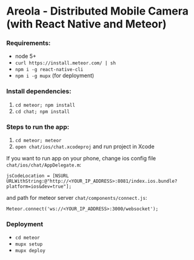 Areola - Distributed Mobile Camera (with React Native and Meteor)
===============================

### Requirements:

- node 5+
- `curl https://install.meteor.com/ | sh`
- `npm i -g react-native-cli`
- `npm i -g mupx`  (for deployment)

### Install dependencies:

1. `cd meteor; npm install`
2. `cd chat; npm install`


### Steps to run the app:
1. `cd meteor; meteor`
2. `open chat/ios/chat.xcodeproj` and run project in Xcode

If you want to run app on your phone, change ios config file `chat/ios/chat/AppDelegate.m`:

    jsCodeLocation = [NSURL URLWithString:@"http://<YOUR_IP_ADDRESS>:8081/index.ios.bundle?platform=ios&dev=true"];
    
and path for meteor server `chat/components/connect.js`:

    Meteor.connect('ws://<YOUR_IP_ADDRESS>:3000/websocket');

### Deployment

- `cd meteor`
- `mupx setup`
- `mupx deploy`
    
    